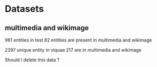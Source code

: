 # Datasets

## multimedia and wikimage

961 entities in test
82 entities are present in multimedia and wikimage

2397 unique entity in viquae
217 are in multimedia and wikimage

Should I delete this data  ?